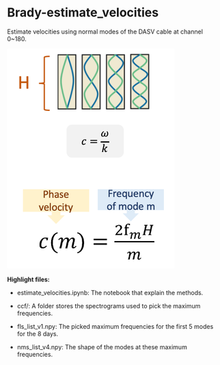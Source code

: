# Brady-estimate_velocities
Estimate velocities using normal modes of the DASV cable at channel 0~180.


![alt text](c_f_L.png)

**Highlight files:**

- estimate_velocities.ipynb: 
The notebook that explain the methods.

- ccf/: 
A folder stores the spectrograms used to pick the maximum frequencies.

- fls_list_v1.npy: 
The picked maximum frequencies for the first 5 modes for the 8 days.

- nms_list_v4.npy: 
The shape of the modes at these maximum frequencies.


